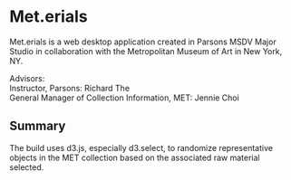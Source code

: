 # Met.erials

Met.erials is a web desktop application created in Parsons MSDV Major Studio in collaboration with the Metropolitan Museum of Art in New York, NY.

Advisors:<br>
Instructor, Parsons: Richard The<br>
General Manager of Collection Information, MET: Jennie Choi<br>

## Summary

The build uses d3.js, especially d3.select, to randomize representative objects in the MET collection based on the associated raw material selected. 
